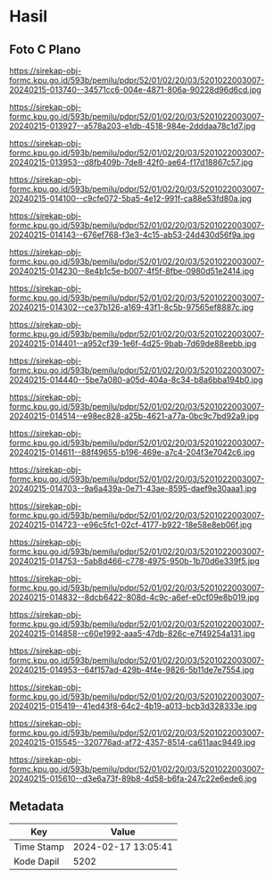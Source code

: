 # Hasil

## Foto C Plano

https://sirekap-obj-formc.kpu.go.id/593b/pemilu/pdpr/52/01/02/20/03/5201022003007-20240215-013740--34571cc6-004e-4871-806a-90228d96d6cd.jpg

https://sirekap-obj-formc.kpu.go.id/593b/pemilu/pdpr/52/01/02/20/03/5201022003007-20240215-013927--a578a203-e1db-4518-984e-2dddaa78c1d7.jpg

https://sirekap-obj-formc.kpu.go.id/593b/pemilu/pdpr/52/01/02/20/03/5201022003007-20240215-013953--d8fb409b-7de8-42f0-ae64-f17d18867c57.jpg

https://sirekap-obj-formc.kpu.go.id/593b/pemilu/pdpr/52/01/02/20/03/5201022003007-20240215-014100--c9cfe072-5ba5-4e12-991f-ca88e53fd80a.jpg

https://sirekap-obj-formc.kpu.go.id/593b/pemilu/pdpr/52/01/02/20/03/5201022003007-20240215-014143--676ef768-f3e3-4c15-ab53-24d430d56f9a.jpg

https://sirekap-obj-formc.kpu.go.id/593b/pemilu/pdpr/52/01/02/20/03/5201022003007-20240215-014230--8e4b1c5e-b007-4f5f-8fbe-0980d51e2414.jpg

https://sirekap-obj-formc.kpu.go.id/593b/pemilu/pdpr/52/01/02/20/03/5201022003007-20240215-014302--ce37b126-a169-43f1-8c5b-97565ef8887c.jpg

https://sirekap-obj-formc.kpu.go.id/593b/pemilu/pdpr/52/01/02/20/03/5201022003007-20240215-014401--a952cf39-1e6f-4d25-9bab-7d69de88eebb.jpg

https://sirekap-obj-formc.kpu.go.id/593b/pemilu/pdpr/52/01/02/20/03/5201022003007-20240215-014440--5be7a080-a05d-404a-8c34-b8a6bba194b0.jpg

https://sirekap-obj-formc.kpu.go.id/593b/pemilu/pdpr/52/01/02/20/03/5201022003007-20240215-014514--e98ec828-a25b-4621-a77a-0bc9c7bd92a9.jpg

https://sirekap-obj-formc.kpu.go.id/593b/pemilu/pdpr/52/01/02/20/03/5201022003007-20240215-014611--88f49655-b196-469e-a7c4-204f3e7042c6.jpg

https://sirekap-obj-formc.kpu.go.id/593b/pemilu/pdpr/52/01/02/20/03/5201022003007-20240215-014703--9a6a439a-0e71-43ae-8595-daef9e30aaa1.jpg

https://sirekap-obj-formc.kpu.go.id/593b/pemilu/pdpr/52/01/02/20/03/5201022003007-20240215-014723--e96c5fc1-02cf-4177-b922-18e58e8eb06f.jpg

https://sirekap-obj-formc.kpu.go.id/593b/pemilu/pdpr/52/01/02/20/03/5201022003007-20240215-014753--5ab8d466-c778-4975-950b-1b70d6e339f5.jpg

https://sirekap-obj-formc.kpu.go.id/593b/pemilu/pdpr/52/01/02/20/03/5201022003007-20240215-014832--8dcb6422-808d-4c9c-a6ef-e0cf09e8b019.jpg

https://sirekap-obj-formc.kpu.go.id/593b/pemilu/pdpr/52/01/02/20/03/5201022003007-20240215-014858--c60e1992-aaa5-47db-826c-e7f49254a131.jpg

https://sirekap-obj-formc.kpu.go.id/593b/pemilu/pdpr/52/01/02/20/03/5201022003007-20240215-014953--64f157ad-429b-4f4e-9826-5b11de7e7554.jpg

https://sirekap-obj-formc.kpu.go.id/593b/pemilu/pdpr/52/01/02/20/03/5201022003007-20240215-015419--41ed43f8-64c2-4b19-a013-bcb3d328333e.jpg

https://sirekap-obj-formc.kpu.go.id/593b/pemilu/pdpr/52/01/02/20/03/5201022003007-20240215-015545--320776ad-af72-4357-8514-ca611aac9449.jpg

https://sirekap-obj-formc.kpu.go.id/593b/pemilu/pdpr/52/01/02/20/03/5201022003007-20240215-015610--d3e6a73f-89b8-4d58-b6fa-247c22e6ede6.jpg


## Metadata

| Key        | Value               |
| ---------- | ------------------- |
| Time Stamp | 2024-02-17 13:05:41 |
| Kode Dapil | 5202                |



